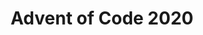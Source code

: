 ---
ref: adventofcode2020
title: Advent of Code 2020
excerpt: 
tags: [AdventOfCode, tsql]
categories: [english, community, events]
lang: en
locale: en-GB
permalink: /blog/:year/:month/:title
---